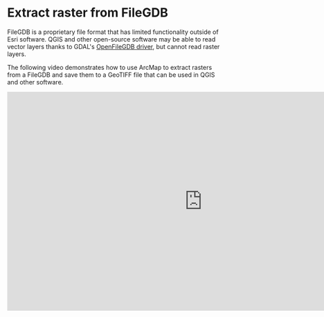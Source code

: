 # Extract raster from FileGDB

FileGDB is a proprietary file format that has limited functionality outside of Esri software.  QGIS and other open-source software may be able to read vector layers thanks to GDAL's [OpenFileGDB driver](https://gdal.org/drivers/vector/openfilegdb.html), but cannot read raster layers.

The following video demonstrates how to use ArcMap to extract rasters from a FileGDB and save them to a GeoTIFF file that can be used in QGIS and other software.

<iframe width="900" height="506" src="https://www.youtube.com/embed/5HmqYt1Wxw4" frameborder="0" allow="accelerometer; autoplay; encrypted-media; gyroscope; picture-in-picture" allowfullscreen></iframe>
